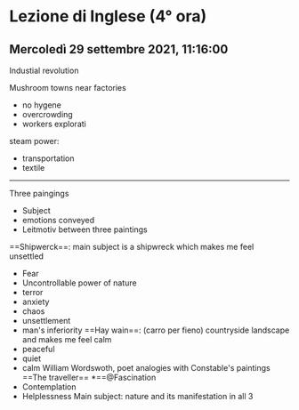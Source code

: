 # Lezione di Inglese (4° ora)
## Mercoledì 29 settembre 2021, 11:16:00

Industial revolution

Mushroom towns near factories
* no hygene
* overcrowding
* workers explorati


steam power:
* transportation
* textile

---

Three paingings
* Subject
* emotions conveyed
* Leitmotiv between three paintings

==Shipwerck==:
main subject is a shipwreck which makes me feel unsettled
* Fear 
* Uncontrollable power of nature
* terror
* anxiety
* chaos
* unsettlement
* man's inferiority
==Hay wain==: (carro per fieno)
countryside landscape and makes me feel calm
* peaceful
* quiet
* calm
William Wordswoth, poet analogies with Constable's paintings
==The traveller==
*==@Fascination 
* Contemplation
* Helplessness
Main subject: nature and its manifestation in all 3
<!--stackedit_data:
eyJoaXN0b3J5IjpbODcwMTMxNDIsLTIyMzcwMTY1MCwtODQ4OD
AwNDkyXX0=
-->